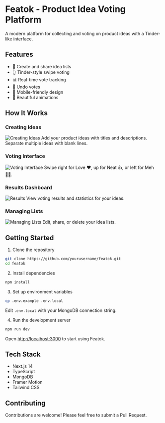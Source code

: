 # Featok - Product Idea Voting Platform

A modern platform for collecting and voting on product ideas with a Tinder-like interface.

## Features

- 🎯 Create and share idea lists
- 👆 Tinder-style swipe voting
- 📊 Real-time vote tracking
- 🔄 Undo votes
- 📱 Mobile-friendly design
- 🎨 Beautiful animations

## How It Works

### Creating Ideas
![Creating Ideas](docs/assets/create.png)
Add your product ideas with titles and descriptions. Separate multiple ideas with blank lines.

### Voting Interface
![Voting Interface](docs/assets/vote.png)
Swipe right for Love ❤️, up for Neat 👍, or left for Meh 🤷‍♂️.

### Results Dashboard
![Results](docs/assets/results.png)
View voting results and statistics for your ideas.

### Managing Lists
![Managing Lists](docs/assets/manage.png)
Edit, share, or delete your idea lists.

## Getting Started

1. Clone the repository
```bash
git clone https://github.com/yourusername/featok.git
cd featok
```

2. Install dependencies
```bash
npm install
```

3. Set up environment variables
```bash
cp .env.example .env.local
```
Edit `.env.local` with your MongoDB connection string.

4. Run the development server
```bash
npm run dev
```

Open [http://localhost:3000](http://localhost:3000) to start using Featok.

## Tech Stack

- Next.js 14
- TypeScript
- MongoDB
- Framer Motion
- Tailwind CSS

## Contributing

Contributions are welcome! Please feel free to submit a Pull Request.
